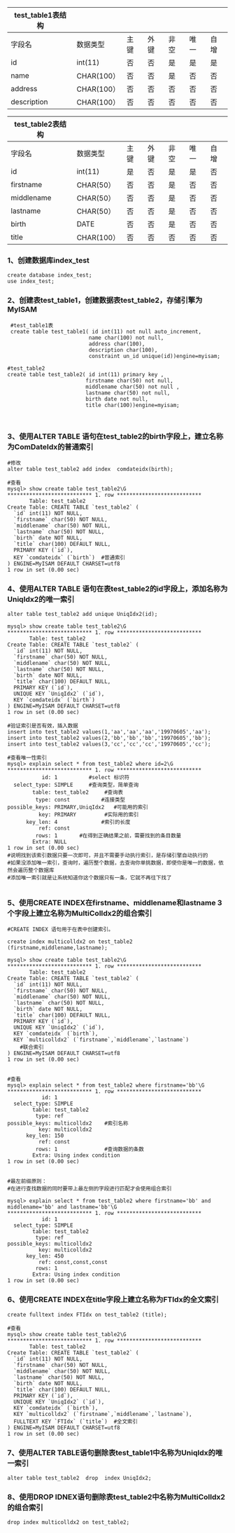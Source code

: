 | test_table1表结构 |            |      |      |      |      |      |
| ----------------- | ---------- | ---- | ---- | ---- | ---- | ---- |
| 字段名            | 数据类型   | 主键 | 外键 | 非空 | 唯一 | 自增 |
| id                | int(11)    | 否   | 否   | 是   | 是   | 是   |
| name              | CHAR(100） | 否   | 否   | 是   | 否   | 否   |
| address           | CHAR(100） | 否   | 否   | 否   | 否   | 否   |
| description       | CHAR(100） | 否   | 否   | 否   | 否   | 否   |



| test_table2表结构 |            |      |      |      |      |      |
| ----------------- | ---------- | ---- | ---- | ---- | ---- | ---- |
| 字段名            | 数据类型   | 主键 | 外键 | 非空 | 唯一 | 自增 |
| id                | int(11)    | 是   | 否   | 是   | 是   | 否   |
| firstname         | CHAR(50）  | 否   | 否   | 是   | 否   | 否   |
| middlename        | CHAR(50）  | 否   | 否   | 是   | 否   | 否   |
| lastname          | CHAR(50）  | 否   | 否   | 是   | 否   | 否   |
| birth             | DATE       | 否   | 否   | 是   | 否   | 否   |
| title             | CHAR(100） | 否   | 否   | 否   | 否   | 否   |



### 1、创建数据库index_test

```mysql
create database index_test;
use index_test;

```

### 2、创建表test_table1，创建数据表test_table2，存储引擎为MyISAM

```mysql
 #test_table1表
 create table test_table1( id int(11) not null auto_increment,
                          name char(100) not null,
                          address char(100),
                          description char(100),
                          constraint un_id unique(id))engine=myisam;

#test_table2
create table test_table2( id int(11) primary key ,
                         firstname char(50) not null,
                         middlename char(50) not null ,
                         lastname char(50) not null,
                         birth date not null,
                         title char(100))engine=myisam;



```

### 3、使用ALTER TABLE 语句在test_table2的birth字段上，建立名称为ComDateIdx的普通索引

```mysql
#修改
alter table test_table2 add index  comdateidx(birth);

#查看
mysql> show create table test_table2\G
*************************** 1. row ***************************
       Table: test_table2
Create Table: CREATE TABLE `test_table2` (
  `id` int(11) NOT NULL,
  `firstname` char(50) NOT NULL,
  `middlename` char(50) NOT NULL,
  `lastname` char(50) NOT NULL,
  `birth` date NOT NULL,
  `title` char(100) DEFAULT NULL,
  PRIMARY KEY (`id`),
  KEY `comdateidx` (`birth`)  #普通索引
) ENGINE=MyISAM DEFAULT CHARSET=utf8
1 row in set (0.00 sec)

```

### 4、使用ALTER TABLE 语句在表test_table2的id字段上，添加名称为UniqIdx2的唯一索引

```mysql
alter table test_table2 add unique UniqIdx2(id);

mysql> show create table test_table2\G
*************************** 1. row ***************************
       Table: test_table2
Create Table: CREATE TABLE `test_table2` (
  `id` int(11) NOT NULL,
  `firstname` char(50) NOT NULL,
  `middlename` char(50) NOT NULL,
  `lastname` char(50) NOT NULL,
  `birth` date NOT NULL,
  `title` char(100) DEFAULT NULL,
  PRIMARY KEY (`id`),
  UNIQUE KEY `UniqIdx2` (`id`),
  KEY `comdateidx` (`birth`)
) ENGINE=MyISAM DEFAULT CHARSET=utf8
1 row in set (0.00 sec)

#验证索引是否有效，插入数据
insert into test_table2 values(1,'aa','aa','aa','19970605','aa');
insert into test_table2 values(2,'bb','bb','bb','19970605','bb');
insert into test_table2 values(3,'cc','cc','cc','19970605','cc');

#查看唯一性索引
mysql> explain select * from test_table2 where id=2\G
*************************** 1. row ***************************
           id: 1          #select 标识符
  select_type: SIMPLE     #查询类型，简单查询
        table: test_table2     #查询表
         type: const          #连接类型
possible_keys: PRIMARY,UniqIdx2   #可能用的索引
          key: PRIMARY         #实际用的索引
      key_len: 4              #索引的长度
          ref: const
         rows: 1       #在得到正确结果之前，需要找到的条目数量
        Extra: NULL
1 row in set (0.00 sec)
#说明找到该索引数据只要一次即可，并且不需要手动执行索引，是存储引擎自动执行的
#如果没添加唯一索引，查询时，遍历整个数据，去查询你单挑数据，即使你是唯一的数据，依然会遍历整个数据库
#添加唯一索引就是让系统知道你这个数据只有一条，它就不再往下找了


```

### 5、使用CREATE INDEX在firstname、middlename和lastname 3个字段上建立名称为MultiColIdx2的组合索引

```mysql
#CREATE INDEX 语句用于在表中创建索引。

create index multicolldx2 on test_table2 (firstname,middlename,lastname);

mysql> show create table test_table2\G
*************************** 1. row ***************************
       Table: test_table2
Create Table: CREATE TABLE `test_table2` (
  `id` int(11) NOT NULL,
  `firstname` char(50) NOT NULL,
  `middlename` char(50) NOT NULL,
  `lastname` char(50) NOT NULL,
  `birth` date NOT NULL,
  `title` char(100) DEFAULT NULL,
  PRIMARY KEY (`id`),
  UNIQUE KEY `UniqIdx2` (`id`),
  KEY `comdateidx` (`birth`),
  KEY `multicolldx2` (`firstname`,`middlename`,`lastname`)
    #联合索引
) ENGINE=MyISAM DEFAULT CHARSET=utf8
1 row in set (0.00 sec)


#查看
mysql> explain select * from test_table2 where firstname='bb'\G
*************************** 1. row ***************************
           id: 1
  select_type: SIMPLE
        table: test_table2
         type: ref
possible_keys: multicolldx2    #索引名称
          key: multicolldx2
      key_len: 150
          ref: const
         rows: 1               #查询数据的条数
        Extra: Using index condition
1 row in set (0.00 sec)


#最左前缀原则：
#在进行查找数据的同时要带上最左侧的字段进行匹配才会使用组合索引

mysql> explain select * from test_table2 where firstname='bb' and middlename='bb' and lastname='bb'\G
*************************** 1. row ***************************
           id: 1
  select_type: SIMPLE
        table: test_table2
         type: ref
possible_keys: multicolldx2
          key: multicolldx2
      key_len: 450
          ref: const,const,const
         rows: 1
        Extra: Using index condition
1 row in set (0.00 sec)

```

### 6、使用CREATE INDEX在title字段上建立名称为FTIdx的全文索引

```mysql
create fulltext index FTIdx on test_table2 (title);

#查看
mysql> show create table test_table2\G
*************************** 1. row ***************************
       Table: test_table2
Create Table: CREATE TABLE `test_table2` (
  `id` int(11) NOT NULL,
  `firstname` char(50) NOT NULL,
  `middlename` char(50) NOT NULL,
  `lastname` char(50) NOT NULL,
  `birth` date NOT NULL,
  `title` char(100) DEFAULT NULL,
  PRIMARY KEY (`id`),
  UNIQUE KEY `UniqIdx2` (`id`),
  KEY `comdateidx` (`birth`),
  KEY `multicolldx2` (`firstname`,`middlename`,`lastname`),
  FULLTEXT KEY `FTIdx` (`title`)  #全文索引
) ENGINE=MyISAM DEFAULT CHARSET=utf8
1 row in set (0.00 sec)

```

### 7、使用ALTER TABLE语句删除表test_table1中名称为UniqIdx的唯一索引

```mysql
alter table test_table2  drop  index UniqIdx2;
```

### 8、使用DROP IDNEX语句删除表test_table2中名称为MultiColIdx2的组合索引

```mysql
drop index multicolldx2 on test_table2;
```



